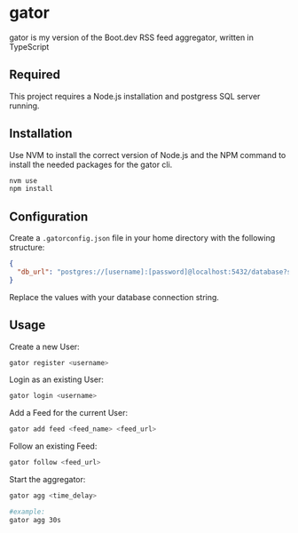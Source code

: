 # gator

gator is my version of the Boot.dev RSS feed aggregator, written in TypeScript

## Required

This project requires a Node.js installation and postgress SQL server running.

## Installation

Use NVM to install the correct version of Node.js and the NPM command to install the needed packages for the gator cli.

```bash
nvm use
npm install

```
## Configuration

Create a `.gatorconfig.json` file in your home directory with the following structure:

```json
{
  "db_url": "postgres://[username]:[password]@localhost:5432/database?sslmode=disable"
}
```

Replace the values with your database connection string.

## Usage

Create a new User:
```bash
gator register <username>
```
Login as an existing User:
```bash
gator login <username>
```
Add a Feed for the current User:
```bash
gator add feed <feed_name> <feed_url>
```
Follow an existing Feed:
```bash
gator follow <feed_url>
```
Start the aggregator:
```bash
gator agg <time_delay>

#example:
gator agg 30s
```